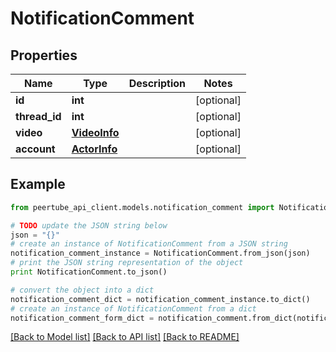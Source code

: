 # NotificationComment


## Properties
Name | Type | Description | Notes
------------ | ------------- | ------------- | -------------
**id** | **int** |  | [optional] 
**thread_id** | **int** |  | [optional] 
**video** | [**VideoInfo**](VideoInfo.md) |  | [optional] 
**account** | [**ActorInfo**](ActorInfo.md) |  | [optional] 

## Example

```python
from peertube_api_client.models.notification_comment import NotificationComment

# TODO update the JSON string below
json = "{}"
# create an instance of NotificationComment from a JSON string
notification_comment_instance = NotificationComment.from_json(json)
# print the JSON string representation of the object
print NotificationComment.to_json()

# convert the object into a dict
notification_comment_dict = notification_comment_instance.to_dict()
# create an instance of NotificationComment from a dict
notification_comment_form_dict = notification_comment.from_dict(notification_comment_dict)
```
[[Back to Model list]](../README.md#documentation-for-models) [[Back to API list]](../README.md#documentation-for-api-endpoints) [[Back to README]](../README.md)


